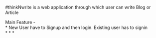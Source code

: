 #thinkNwrite is a web application through which user can write Blog or Article

Main Feature - <br />
    * New User have to Signup and then login. Existing user has to signin <br />
    * 
    *
    *
